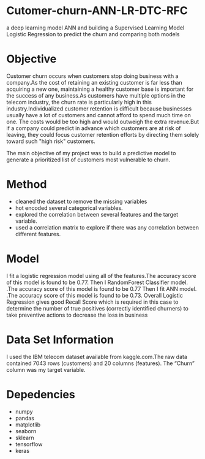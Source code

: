 # Cutomer-churn-ANN-LR-DTC-RFC
 a deep learning model ANN  and building a Supervised Learning Model Logistic Regression to predict the churn and comparing both models


# Objective

Customer churn occurs when customers stop doing business with a company.As the cost of retaining an existing customer is far less than acquiring a new one, maintaining a healthy customer base is important for the success of any business.As customers have multiple options in the telecom industry, the churn rate is particularly high in this industry.Individualized customer retention is difficult because businesses usually have a lot of customers and cannot afford to spend much time on one. The costs would be too high and would outweigh the extra revenue.But if a company could predict in advance which customers are at risk of leaving, they could focus customer retention efforts by directing them solely toward such "high risk" customers.

The main objective of my project was to build a predictive model to generate a prioritized list of customers most vulnerable to churn.

# Method
- cleaned the dataset to remove the missing variables
- hot encoded several categorical variables.
- explored the correlation between several features and the target variable.
- used a correlation matrix to explore if there was any correlation between different features.

# Model

I fit a logistic regression model using all of the features.The accuracy score of this model is found to be 0.77.
Then I RandomForest Classifier model. .The accuracy score of this model is found to be 0.77
Then I fit ANN model. .The accuracy score of this model is found to be 0.73.
Overall Logistic Regression gives good Recall Score which is required in this case to determine the number of true positives (correctly identified churners)
to take preventive actions to decrease the loss in business

# Data Set Information
I used the IBM telecom dataset available from kaggle.com.The raw data contained 7043 rows (customers) and 20 columns (features). The “Churn” column was my target variable.

# Depedencies
- numpy
- pandas
- matplotlib
- seaborn
- sklearn
- tensorflow
- keras
